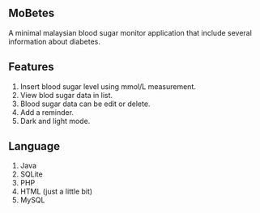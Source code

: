 ## MoBetes
A minimal malaysian blood sugar monitor application that include several information about diabetes. 

## Features
1. Insert blood sugar level using mmol/L measurement.
2. View blod sugar data in list.
3. Blood sugar data can be edit or delete.
4. Add a reminder.
5. Dark and light mode.

## Language
1. Java
2. SQLite
3. PHP
4. HTML (just a little bit)
5. MySQL
